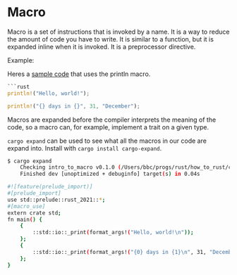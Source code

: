 # Macro

Macro is a set of instructions that is invoked by a name. It is a way to reduce the amount of code you have to write. It is similar to a function, but it is expanded inline when it is invoked. It is a preprocessor directive.

Example:

Heres a [sample code](./code/intro_to_macro/src/main.rs) that uses the println macro.

```rust
```rust
println!("Hello, world!");

println!("{} days in {}", 31, "December");
```

Macros are expanded before the compiler interprets the meaning of the code, so a macro can, for example, implement a trait on a given type. 

`cargo expand` can be used to see what all the macros in our code are expand into. Install with `cargo install cargo-expand`.

```bash
$ cargo expand
    Checking intro_to_macro v0.1.0 (/Users/bbc/progs/rust/how_to_rust/code/intro_to_macro)
    Finished dev [unoptimized + debuginfo] target(s) in 0.04s

#![feature(prelude_import)]
#[prelude_import]
use std::prelude::rust_2021::*;
#[macro_use]
extern crate std;
fn main() {
    {
        ::std::io::_print(format_args!("Hello, world!\n"));
    };
    {
        ::std::io::_print(format_args!("{0} days in {1}\n", 31, "December"));
    };
}
```